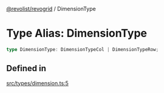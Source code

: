 [@revolist/revogrid](README.md) / DimensionType

# Type Alias: DimensionType

```ts
type DimensionType: DimensionTypeCol | DimensionTypeRow;
```

## Defined in

[src/types/dimension.ts:5](https://github.com/revolist/revogrid/blob/af3362245c6506a51c4b9ff572c0e5ce6908767a/src/types/dimension.ts#L5)
